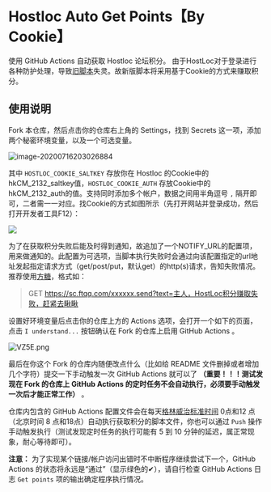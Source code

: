 # Hostloc Auto Get Points【By Cookie】
使用 GitHub Actions 自动获取 Hostloc 论坛积分。
由于HostLoc对于登录进行各种防护处理，导致[旧脚本](https://github.com/Arronlong/py_scripts/blob/master/scripts/hostloc/README-old.md)失灵。故新版脚本将采用基于Cookie的方式来赚取积分。

## 使用说明
Fork 本仓库，然后点击你的仓库右上角的 Settings，找到 Secrets 这一项，添加两个秘密环境变量，以及一个可选变量。

![image-20200716203026884](https://cdn.jsdelivr.net/gh/Arronlong/cdn/blogImg/20200716203026.png)

其中 `HOSTLOC_COOKIE_SALTKEY` 存放你在 Hostloc 的Cookie中的hkCM_2132_saltkey值，`HOSTLOC_COOKIE_AUTH` 存放Cookie中的hkCM_2132_auth的值。支持同时添加多个帐户，数据之间用半角逗号 `,` 隔开即可，二者需一一对应。找Cookie的方式如图所示（先打开网站并登录成功，然后打开开发者工具F12）：

![](https://cdn.jsdelivr.net/gh/Arronlong/cdn/blogImg/20200716202544.png)

为了在获取积分失败后能及时得到通知，故追加了一个NOTIFY_URL的配置项，用来做通知的。此配置为可选项，当脚本执行失败时会通过向该配置指定的url地址发起指定请求方式（get/post/put，默认get）的http(s)请求，告知失败情况。推荐使用[方糖](http://sc.ftqq.com/3.version)，格式如：

> GET  https://sc.ftqq.com/xxxxxx.send?text=主人，HostLoc积分赚取失败，赶紧去瞅瞅

设置好环境变量后点击你的仓库上方的 Actions 选项，会打开一个如下的页面，点击 `I understand...` 按钮确认在 Fork 的仓库上启用 GitHub Actions 。

![VZ5E.png](https://img.xirikm.net/images/VZ5E.png)

最后在你这个 Fork 的仓库内随便改点什么（比如给 README 文件删掉或者增加几个字符）提交一下手动触发一次 GitHub Actions 就可以了 **（重要！！！测试发现在 Fork 的仓库上 GitHub Actions 的定时任务不会自动执行，必须要手动触发一次后才能正常工作）** 。

仓库内包含的 GitHub Actions 配置文件会在每天[格林威治标准时间](http://www.timebie.com/cn/greenwichmeanbeijing.php) 0点和12 点（北京时间 8 点和18点）自动执行获取积分的脚本文件，你也可以通过 `Push` 操作手动触发执行（测试发现定时任务的执行可能有 5 到 10 分钟的延迟，属正常现象，耐心等待即可）。

**注意：** 为了实现某个链接/帐户访问出错时不中断程序继续尝试下一个，GitHub Actions 的状态将永远是“通过”（显示绿色的✔），请自行检查 GitHub Actions 日志 `Get points` 项的输出确定程序执行情况。
